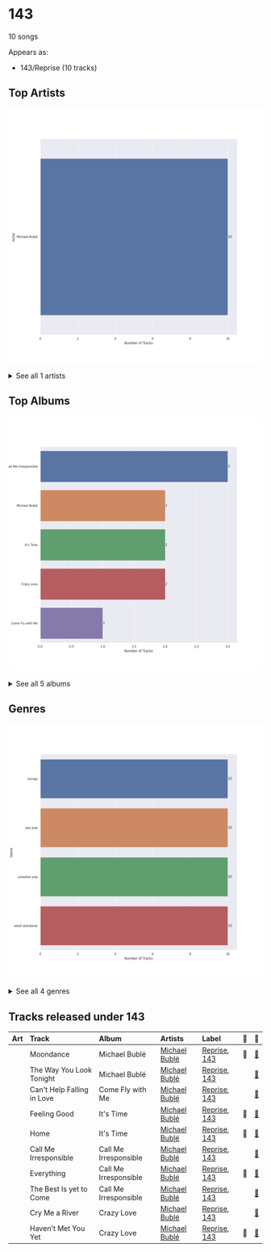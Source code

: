 # 143

10 songs

Appears as:
- 143/Reprise (10 tracks)

## Top Artists

![Bar chart of top 1 artists](../images/labels/143/artists.png)


<details>
<summary>See all 1 artists</summary>

|   Number of Tracks | Art                                                                                              | Artist                                       | 🔗                                                           |
|-------------------:|:-------------------------------------------------------------------------------------------------|:---------------------------------------------|:------------------------------------------------------------|
|                 10 | <img src="https://i.scdn.co/image/ab6761610000e5ebef8cf61fea4923d2bde68200" alt="" width="50" /> | [Michael Bublé](../artists/michael_bubl_.md) | [🔗](https://open.spotify.com/artist/1GxkXlMwML1oSg5eLPiAz3) |

</details>


## Top Albums

![Bar chart of top 5 albums](../images/labels/143/albums.png)


<details>
<summary>See all 5 albums</summary>

|   Number of Tracks | Art                                                                                              | Album                 | 🔗                                                          |
|-------------------:|:-------------------------------------------------------------------------------------------------|:----------------------|:-----------------------------------------------------------|
|                  3 | <img src="https://i.scdn.co/image/ab67616d0000b2732ceedc8c879a1f6784fbeef5" alt="" width="50" /> | Call Me Irresponsible | [🔗](https://open.spotify.com/album/3h4pyWRJIB9ZyRKXChbX22) |
|                  2 | <img src="https://i.scdn.co/image/ab67616d0000b273b732a522a686bb304a5d3fdf" alt="" width="50" /> | Michael Bublé         | [🔗](https://open.spotify.com/album/3rpSksJSFdNFqk5vne8at2) |
|                  2 | <img src="https://i.scdn.co/image/ab67616d0000b273030f9cd9be82fcec657f545b" alt="" width="50" /> | It's Time             | [🔗](https://open.spotify.com/album/457fktVFXVwjQTl9wOLlfg) |
|                  2 | <img src="https://i.scdn.co/image/ab67616d0000b273f0cc194252888c6658c706ab" alt="" width="50" /> | Crazy Love            | [🔗](https://open.spotify.com/album/3MXDonOIzrIrCh0HvlACyj) |
|                  1 | <img src="https://i.scdn.co/image/ab67616d0000b27311ee8f400df1c708db8fa471" alt="" width="50" /> | Come Fly with Me      | [🔗](https://open.spotify.com/album/0UhvDeKmtgegXeELEVgGRh) |

</details>


## Genres

![Bar chart of top 4 genres](../images/labels/143/genres.png)


<details>
<summary>See all 4 genres</summary>

|   Number of Tracks | Genre                                           |
|-------------------:|:------------------------------------------------|
|                 10 | lounge                                          |
|                 10 | jazz pop                                        |
|                 10 | canadian pop                                    |
|                 10 | [adult standards](../genres/adult_standards.md) |

</details>


## Tracks released under 143

| Art                                                                                              | Track                      | Album                 | Artists                                      | Label                                | 💚   | 🔗                                                          |
|:-------------------------------------------------------------------------------------------------|:---------------------------|:----------------------|:---------------------------------------------|:-------------------------------------|:----|:-----------------------------------------------------------|
| <img src="https://i.scdn.co/image/ab67616d0000b273b732a522a686bb304a5d3fdf" alt="" width="50" /> | Moondance                  | Michael Bublé         | [Michael Bublé](../artists/michael_bubl_.md) | [Reprise](reprise.md), [143](143.md) | 💚   | [🔗](https://open.spotify.com/track/25Yzff59UGjz7wNWmjM39h) |
| <img src="https://i.scdn.co/image/ab67616d0000b273b732a522a686bb304a5d3fdf" alt="" width="50" /> | The Way You Look Tonight   | Michael Bublé         | [Michael Bublé](../artists/michael_bubl_.md) | [Reprise](reprise.md), [143](143.md) |     | [🔗](https://open.spotify.com/track/4YGlRLe6TeBRiXFByBqldf) |
| <img src="https://i.scdn.co/image/ab67616d0000b27311ee8f400df1c708db8fa471" alt="" width="50" /> | Can't Help Falling in Love | Come Fly with Me      | [Michael Bublé](../artists/michael_bubl_.md) | [Reprise](reprise.md), [143](143.md) |     | [🔗](https://open.spotify.com/track/7igk58Vs9uM2B0aaTUwv6F) |
| <img src="https://i.scdn.co/image/ab67616d0000b273030f9cd9be82fcec657f545b" alt="" width="50" /> | Feeling Good               | It's Time             | [Michael Bublé](../artists/michael_bubl_.md) | [Reprise](reprise.md), [143](143.md) | 💚   | [🔗](https://open.spotify.com/track/72PwtNhRrZXNnYeRg5xQ46) |
| <img src="https://i.scdn.co/image/ab67616d0000b273030f9cd9be82fcec657f545b" alt="" width="50" /> | Home                       | It's Time             | [Michael Bublé](../artists/michael_bubl_.md) | [Reprise](reprise.md), [143](143.md) | 💚   | [🔗](https://open.spotify.com/track/3ISaSNZCxIzTGwQuBq6Xrr) |
| <img src="https://i.scdn.co/image/ab67616d0000b2732ceedc8c879a1f6784fbeef5" alt="" width="50" /> | Call Me Irresponsible      | Call Me Irresponsible | [Michael Bublé](../artists/michael_bubl_.md) | [Reprise](reprise.md), [143](143.md) |     | [🔗](https://open.spotify.com/track/25RxZw46RfYpVWMIrIeZDS) |
| <img src="https://i.scdn.co/image/ab67616d0000b2732ceedc8c879a1f6784fbeef5" alt="" width="50" /> | Everything                 | Call Me Irresponsible | [Michael Bublé](../artists/michael_bubl_.md) | [Reprise](reprise.md), [143](143.md) | 💚   | [🔗](https://open.spotify.com/track/4T6HLdP6OcAtqC6tGnQelG) |
| <img src="https://i.scdn.co/image/ab67616d0000b2732ceedc8c879a1f6784fbeef5" alt="" width="50" /> | The Best Is yet to Come    | Call Me Irresponsible | [Michael Bublé](../artists/michael_bubl_.md) | [Reprise](reprise.md), [143](143.md) |     | [🔗](https://open.spotify.com/track/56t3m0lqE6zU1EfgFOPqst) |
| <img src="https://i.scdn.co/image/ab67616d0000b273f0cc194252888c6658c706ab" alt="" width="50" /> | Cry Me a River             | Crazy Love            | [Michael Bublé](../artists/michael_bubl_.md) | [Reprise](reprise.md), [143](143.md) |     | [🔗](https://open.spotify.com/track/5i04Jy87RLxoZszJqY3QAN) |
| <img src="https://i.scdn.co/image/ab67616d0000b273f0cc194252888c6658c706ab" alt="" width="50" /> | Haven't Met You Yet        | Crazy Love            | [Michael Bublé](../artists/michael_bubl_.md) | [Reprise](reprise.md), [143](143.md) | 💚   | [🔗](https://open.spotify.com/track/4fIWvT19w9PR0VVBuPYpWA) |
